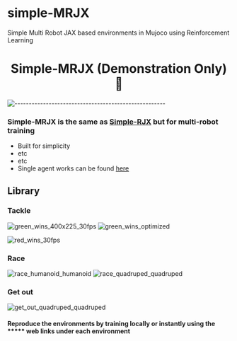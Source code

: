 # simple-MRJX

Simple Multi Robot JAX based environments in Mujoco using Reinforcement Learning

<div align="center">

# Simple-MRJX (Demonstration Only) :rocket:

</div>

![-----------------------------------------------------](https://raw.githubusercontent.com/andreasbm/readme/master/assets/lines/aqua.png)


### Simple-MRJX is the same as [Simple-RJX](https://github.com/i1Cps/simple-RJX) but for multi-robot training

+ Built for simplicity
+ etc
+ etc
+ Single agent works can be found [here](https://github.com/i1Cps/simple-RJX)

## Library

### Tackle

![green_wins_400x225_30fps](https://github.com/user-attachments/assets/d8716f15-8e6e-4994-bb05-ff71b3d12552)
![green_wins_optimized](https://github.com/user-attachments/assets/11c84b94-c6d1-40e1-9454-6deb93e11843)


![red_wins_30fps](https://github.com/user-attachments/assets/0a3b3b12-9b08-49b6-8006-535a6529d9f0)

### Race

![race_humanoid_humanoid](https://github.com/user-attachments/assets/f1323a9c-df38-46a2-a872-76d8440173b2)
![race_quadruped_quadruped](https://github.com/user-attachments/assets/2a26f075-df52-43b7-baba-3a6d7efe67cb)

### Get out

![get_out_quadruped_quadruped](https://github.com/user-attachments/assets/2ad1f0f1-5152-4066-accf-c0faeeeb214c)







#### Reproduce the environments by training locally or instantly using the ***** web links under each environment
